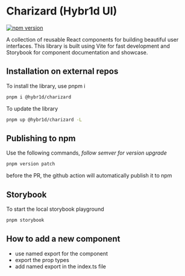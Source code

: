 # Charizard (Hybr1d UI)

[![npm version](https://badge.fury.io/js/@hybr1d/charizard.svg)](https://badge.fury.io/js/@hybr1d/charizard)

A collection of reusable React components for building beautiful user interfaces. This library is
built using Vite for fast development and Storybook for component documentation and showcase.

## Installation on external repos

To install the library, use pnpm i

```bash
pnpm i @hybr1d/charizard
```

To update the library

```bash
pnpm up @hybr1d/charizard -L
```

## Publishing to npm

Use the following commands, _follow semver for version upgrade_

```bash
pnpm version patch
```

before the PR, the github action will automatically publish it to npm

## Storybook

To start the local storybook playground

```bash
pnpm storybook
```

## How to add a new component

- use named export for the component
- export the prop types
- add named export in the index.ts file
